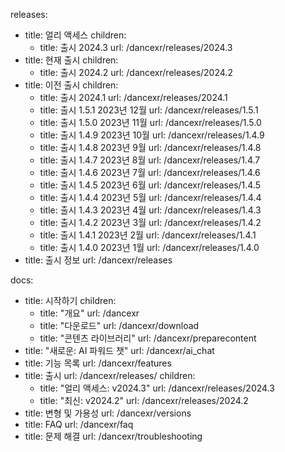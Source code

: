 releases:
  - title: 얼리 액세스
    children:
    - title: 출시 2024.3
      url: /dancexr/releases/2024.3
  - title: 현재 출시
    children:
    - title: 출시 2024.2
      url: /dancexr/releases/2024.2
  - title: 이전 출시
    children:
    - title: 출시 2024.1
      url: /dancexr/releases/2024.1
    - title: 출시 1.5.1 2023년 12월
      url: /dancexr/releases/1.5.1
    - title: 출시 1.5.0 2023년 11월
      url: /dancexr/releases/1.5.0
    - title: 출시 1.4.9 2023년 10월
      url: /dancexr/releases/1.4.9
    - title: 출시 1.4.8 2023년 9월
      url: /dancexr/releases/1.4.8
    - title: 출시 1.4.7 2023년 8월
      url: /dancexr/releases/1.4.7
    - title: 출시 1.4.6 2023년 7월
      url: /dancexr/releases/1.4.6
    - title: 출시 1.4.5 2023년 6월
      url: /dancexr/releases/1.4.5
    - title: 출시 1.4.4 2023년 5월
      url: /dancexr/releases/1.4.4
    - title: 출시 1.4.3 2023년 4월
      url: /dancexr/releases/1.4.3
    - title: 출시 1.4.2 2023년 3월
      url: /dancexr/releases/1.4.2
    - title: 출시 1.4.1 2023년 2월
      url: /dancexr/releases/1.4.1
    - title: 출시 1.4.0 2023년 1월
      url: /dancexr/releases/1.4.0
  - title: 출시 정보
    url: /dancexr/releases

docs:
  - title: 시작하기
    children:
      - title: "개요"
        url: /dancexr
      - title: "다운로드"
        url: /dancexr/download
      - title: "콘텐츠 라이브러리"
        url: /dancexr/preparecontent
  - title: "새로운: AI 파워드 챗"
    url: /dancexr/ai_chat
  - title: 기능 목록
    url: /dancexr/features
  - title: 출시
    url: /dancexr/releases/
    children:
    - title: "얼리 액세스: v2024.3"
      url: /dancexr/releases/2024.3
    - title: "최신: v2024.2"
      url: /dancexr/releases/2024.2
  - title: 변형 및 가용성
    url: /dancexr/versions
  - title: FAQ
    url: /dancexr/faq
  - title: 문제 해결
    url: /dancexr/troubleshooting